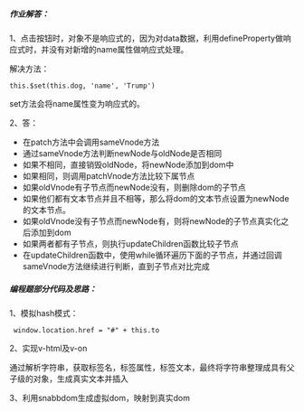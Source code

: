 ##### 作业解答：

1、点击按钮时，对象不是响应式的，因为对data数据，利用defineProperty做响应式时，并没有对新增的name属性做响应式处理。

解决方法：

```
this.$set(this.dog, 'name', 'Trump')
```
set方法会将name属性变为响应式的。

2、答：

- 在patch方法中会调用sameVnode方法
- 通过sameVnode方法判断newNode与oldNode是否相同
- 如果不相同，直接销毁oldNode，将newNode添加到dom中
- 如果相同，则调用patchVnode方法比较下属节点
- 如果oldVnode有子节点而newNode没有，则删除dom的子节点
- 如果他们都有文本节点并且不相等，那么将dom的文本节点设置为newNode的文本节点。
- 如果oldVnode没有子节点而newNode有，则将newNode的子节点真实化之后添加到dom
- 如果两者都有子节点，则执行updateChildren函数比较子节点
- 在updateChildren函数中，使用while循环遍历下面的子节点，并通过回调sameVnode方法继续进行判断，直到子节点对比完成

##### 编程题部分代码及思路：

1、模拟hash模式：

```
 window.location.href = "#" + this.to
```

2、实现v-html及v-on

通过解析字符串，获取标签名，标签属性，标签文本，最终将字符串整理成具有父子级的对象，生成真实文本并插入

3、利用snabbdom生成虚拟dom，映射到真实dom
